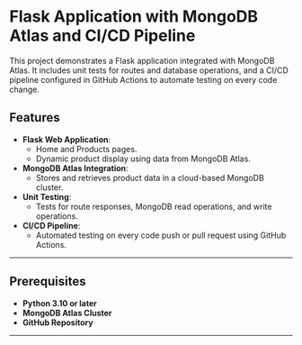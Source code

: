 # Flask Application with MongoDB Atlas and CI/CD Pipeline

This project demonstrates a Flask application integrated with MongoDB Atlas. It includes unit tests for routes and database operations, and a CI/CD pipeline configured in GitHub Actions to automate testing on every code change.

## Features
- **Flask Web Application**:
  - Home and Products pages.
  - Dynamic product display using data from MongoDB Atlas.
- **MongoDB Atlas Integration**:
  - Stores and retrieves product data in a cloud-based MongoDB cluster.
- **Unit Testing**:
  - Tests for route responses, MongoDB read operations, and write operations.
- **CI/CD Pipeline**:
  - Automated testing on every code push or pull request using GitHub Actions.

---

## Prerequisites
- **Python 3.10 or later**
- **MongoDB Atlas Cluster**
- **GitHub Repository**

---

